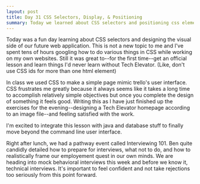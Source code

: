 ```yaml
---
layout: post
title: Day 31 CSS Selectors, Display, & Positioning 
summary: Today we learned about CSS selectors and positioning css elements. We also had a pathway event called Interviewing 101.
---
```


Today was a fun day learning about CSS selectors and designing the visual side of our future web application. This is not a new topic to me and I've spent tens of hours googling how to do various things in CSS while working on my own websites. Still it was great to--for the first time--get an official lesson and learn things I'd never learn without Tech Elevator. (Like, don't use CSS ids for more than one html element)

In class we used CSS to make a simple page mimic trello's user interface. CSS frustrates me greatly because it always seems like it takes a long time to accomplish relatively simple objectives but once you complete the design of something it feels good. Writing this as I have just finished up the exercises for the evening--designing a Tech Elevator homepage according to an image file--and feeling satisfied with the work. 

I'm excited to integrate this lesson with java and database stuff to finally move beyond the command line user interface. 

Right after lunch, we had a pathway event called Interviewing 101. Ben quite candidly detailed how to prepare for interviews, what not to do, and how to realistically frame our employement quest in our own minds. We are heading into mock behavioral interviews this week and before we know it, technical interviews. It's important to feel confident and not take rejections too seriously from this point forward. 

